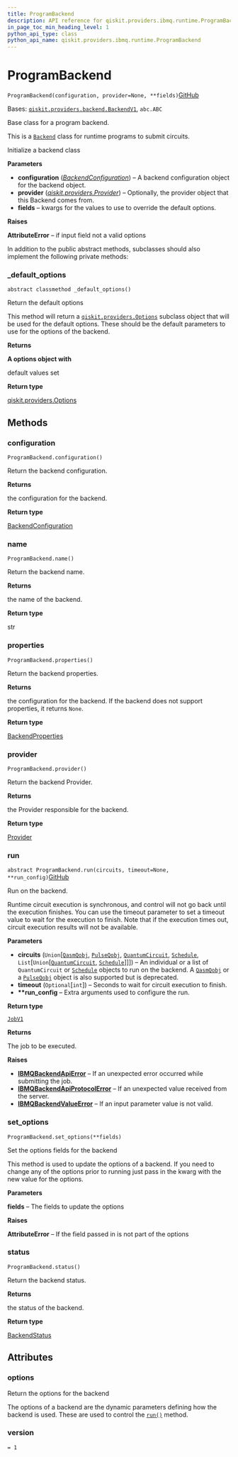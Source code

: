 ```yaml
---
title: ProgramBackend
description: API reference for qiskit.providers.ibmq.runtime.ProgramBackend
in_page_toc_min_heading_level: 1
python_api_type: class
python_api_name: qiskit.providers.ibmq.runtime.ProgramBackend
---
```


# ProgramBackend

<span id="qiskit.providers.ibmq.runtime.ProgramBackend" />

`ProgramBackend(configuration, provider=None, **fields)`[GitHub](https://github.com/qiskit/qiskit/tree/stable/0.40/qiskit/providers/ibmq/runtime/program/program_backend.py "view source code")

Bases: [`qiskit.providers.backend.BackendV1`](qiskit.providers.BackendV1 "qiskit.providers.backend.BackendV1"), `abc.ABC`

Base class for a program backend.

This is a [`Backend`](qiskit.providers.Backend "qiskit.providers.Backend") class for runtime programs to submit circuits.

Initialize a backend class

**Parameters**

*   **configuration** ([*BackendConfiguration*](qiskit.providers.models.BackendConfiguration "qiskit.providers.models.BackendConfiguration")) – A backend configuration object for the backend object.
*   **provider** ([*qiskit.providers.Provider*](qiskit.providers.Provider "qiskit.providers.Provider")) – Optionally, the provider object that this Backend comes from.
*   **fields** – kwargs for the values to use to override the default options.

**Raises**

**AttributeError** – if input field not a valid options

In addition to the public abstract methods, subclasses should also implement the following private methods:

### \_default\_options

<span id="qiskit.providers.ibmq.runtime.ProgramBackend._default_options" />

`abstract classmethod _default_options()`

Return the default options

This method will return a [`qiskit.providers.Options`](qiskit.providers.Options "qiskit.providers.Options") subclass object that will be used for the default options. These should be the default parameters to use for the options of the backend.

**Returns**

**A options object with**

default values set

**Return type**

[qiskit.providers.Options](qiskit.providers.Options "qiskit.providers.Options")

## Methods

### configuration

<span id="qiskit.providers.ibmq.runtime.ProgramBackend.configuration" />

`ProgramBackend.configuration()`

Return the backend configuration.

**Returns**

the configuration for the backend.

**Return type**

[BackendConfiguration](qiskit.providers.models.BackendConfiguration "qiskit.providers.models.BackendConfiguration")

### name

<span id="qiskit.providers.ibmq.runtime.ProgramBackend.name" />

`ProgramBackend.name()`

Return the backend name.

**Returns**

the name of the backend.

**Return type**

str

### properties

<span id="qiskit.providers.ibmq.runtime.ProgramBackend.properties" />

`ProgramBackend.properties()`

Return the backend properties.

**Returns**

the configuration for the backend. If the backend does not support properties, it returns `None`.

**Return type**

[BackendProperties](qiskit.providers.models.BackendProperties "qiskit.providers.models.BackendProperties")

### provider

<span id="qiskit.providers.ibmq.runtime.ProgramBackend.provider" />

`ProgramBackend.provider()`

Return the backend Provider.

**Returns**

the Provider responsible for the backend.

**Return type**

[Provider](qiskit.providers.Provider "qiskit.providers.Provider")

### run

<span id="qiskit.providers.ibmq.runtime.ProgramBackend.run" />

`abstract ProgramBackend.run(circuits, timeout=None, **run_config)`[GitHub](https://github.com/qiskit/qiskit/tree/stable/0.40/qiskit/providers/ibmq/runtime/program/program_backend.py "view source code")

Run on the backend.

Runtime circuit execution is synchronous, and control will not go back until the execution finishes. You can use the timeout parameter to set a timeout value to wait for the execution to finish. Note that if the execution times out, circuit execution results will not be available.

**Parameters**

*   **circuits** (`Union`\[[`QasmQobj`](qiskit.qobj.QasmQobj "qiskit.qobj.qasm_qobj.QasmQobj"), [`PulseQobj`](qiskit.qobj.PulseQobj "qiskit.qobj.pulse_qobj.PulseQobj"), [`QuantumCircuit`](qiskit.circuit.QuantumCircuit "qiskit.circuit.quantumcircuit.QuantumCircuit"), [`Schedule`](qiskit.pulse.Schedule "qiskit.pulse.schedule.Schedule"), `List`\[`Union`\[[`QuantumCircuit`](qiskit.circuit.QuantumCircuit "qiskit.circuit.quantumcircuit.QuantumCircuit"), [`Schedule`](qiskit.pulse.Schedule "qiskit.pulse.schedule.Schedule")]]]) – An individual or a list of `QuantumCircuit` or [`Schedule`](qiskit.pulse.Schedule "qiskit.pulse.Schedule") objects to run on the backend. A [`QasmQobj`](qiskit.qobj.QasmQobj "qiskit.qobj.QasmQobj") or a [`PulseQobj`](qiskit.qobj.PulseQobj "qiskit.qobj.PulseQobj") object is also supported but is deprecated.
*   **timeout** (`Optional`\[`int`]) – Seconds to wait for circuit execution to finish.
*   **\*\*run\_config** – Extra arguments used to configure the run.

**Return type**

[`JobV1`](qiskit.providers.JobV1 "qiskit.providers.job.JobV1")

**Returns**

The job to be executed.

**Raises**

*   [**IBMQBackendApiError**](qiskit.providers.ibmq.IBMQBackendApiError "qiskit.providers.ibmq.IBMQBackendApiError") – If an unexpected error occurred while submitting the job.
*   [**IBMQBackendApiProtocolError**](qiskit.providers.ibmq.IBMQBackendApiProtocolError "qiskit.providers.ibmq.IBMQBackendApiProtocolError") – If an unexpected value received from the server.
*   [**IBMQBackendValueError**](qiskit.providers.ibmq.IBMQBackendValueError "qiskit.providers.ibmq.IBMQBackendValueError") – If an input parameter value is not valid.

### set\_options

<span id="qiskit.providers.ibmq.runtime.ProgramBackend.set_options" />

`ProgramBackend.set_options(**fields)`

Set the options fields for the backend

This method is used to update the options of a backend. If you need to change any of the options prior to running just pass in the kwarg with the new value for the options.

**Parameters**

**fields** – The fields to update the options

**Raises**

**AttributeError** – If the field passed in is not part of the options

### status

<span id="qiskit.providers.ibmq.runtime.ProgramBackend.status" />

`ProgramBackend.status()`

Return the backend status.

**Returns**

the status of the backend.

**Return type**

[BackendStatus](qiskit.providers.models.BackendStatus "qiskit.providers.models.BackendStatus")

## Attributes

<span id="qiskit.providers.ibmq.runtime.ProgramBackend.options" />

### options

Return the options for the backend

The options of a backend are the dynamic parameters defining how the backend is used. These are used to control the [`run()`](qiskit.providers.ibmq.runtime.ProgramBackend#run "qiskit.providers.ibmq.runtime.ProgramBackend.run") method.

<span id="qiskit.providers.ibmq.runtime.ProgramBackend.version" />

### version

`= 1`

